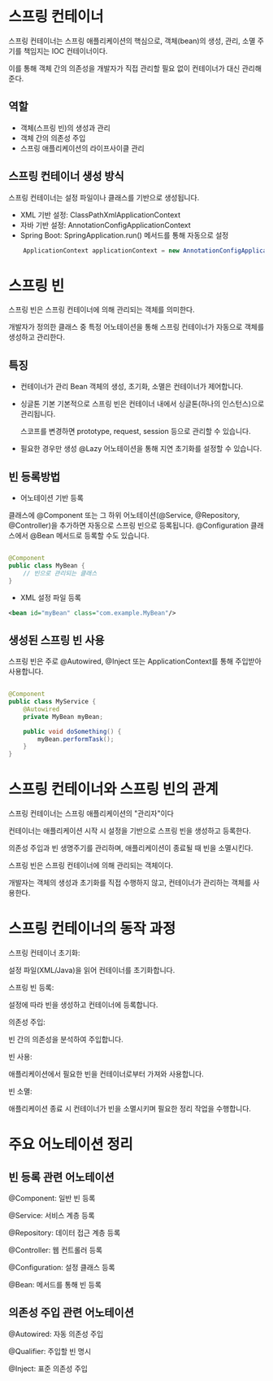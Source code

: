 # 스프링 컨테이너

스프링 컨테이너는  스프링 애플리케이션의 핵심으로, 객체(bean)의 생성, 관리, 소멸 주기를 책임지는 IOC 컨테이너이다.

이를 통해 객체 간의 의존성을 개발자가 직접 관리할 필요 없이 컨테이너가 대신 관리해준다.

## 역할

- 객체(스프링 빈)의 생성과 관리
- 객체 간의 의존성 주입
- 스프링 애플리케이션의 라이프사이클 관리

## 스프링 컨테이너 생성 방식

스프링 컨테이너는 설정 파일이나 클래스를 기반으로 생성됩니다.

- XML 기반 설정: ClassPathXmlApplicationContext
- 자바 기반 설정: AnnotationConfigApplicationContext
- Spring Boot: SpringApplication.run() 메서드를 통해 자동으로 설정

```java
    ApplicationContext applicationContext = new AnnotationConfigApplicationContext(AppConfig.class);
```

# 스프링 빈

스프링 빈은 스프링 컨테이너에 의해 관리되는 객체를 의미한다.

개발자가 정의한 클래스 중 특정 어노테이션을 통해 스프링 컨테이너가 자동으로 객체를 생성하고 관리한다.

## 특징
- 컨테이너가 관리
    Bean 객체의 생성, 초기화, 소멸은 컨테이너가 제어합니다.

- 싱글톤 기본
    기본적으로 스프링 빈은 컨테이너 내에서 싱글톤(하나의 인스턴스)으로 관리됩니다.

    스코프를 변경하면 prototype, request, session 등으로 관리할 수 있습니다.

- 필요한 경우만 생성
    @Lazy 어노테이션을 통해 지연 초기화를 설정할 수 있습니다.

## 빈 등록방법

- 어노테이션 기반 등록

클래스에 @Component 또는 그 하위 어노테이션(@Service, @Repository, @Controller)을 추가하면 자동으로 스프링 빈으로 등록됩니다.
@Configuration 클래스에서 @Bean 메서드로 등록할 수도 있습니다.

```java

@Component
public class MyBean {
    // 빈으로 관리되는 클래스
}
```

- XML 설정 파일 등록

```xml
<bean id="myBean" class="com.example.MyBean"/>
```

## 생성된 스프링 빈 사용

스프링 빈은 주로 @Autowired, @Inject 또는 ApplicationContext를 통해 주입받아 사용합니다.

```java

@Component
public class MyService {
    @Autowired
    private MyBean myBean;

    public void doSomething() {
        myBean.performTask();
    }
}
```


# 스프링 컨테이너와 스프링 빈의 관계
스프링 컨테이너는 스프링 애플리케이션의 "관리자"이다

컨테이너는 애플리케이션 시작 시 설정을 기반으로 스프링 빈을 생성하고 등록한다.

의존성 주입과 빈 생명주기를 관리하며, 애플리케이션이 종료될 때 빈을 소멸시킨다.

스프링 빈은 스프링 컨테이너에 의해 관리되는 객체이다.

개발자는 객체의 생성과 초기화를 직접 수행하지 않고, 컨테이너가 관리하는 객체를 사용한다.

# 스프링 컨테이너의 동작 과정
스프링 컨테이너 초기화:

설정 파일(XML/Java)을 읽어 컨테이너를 초기화합니다.

스프링 빈 등록:

설정에 따라 빈을 생성하고 컨테이너에 등록합니다.

의존성 주입:

빈 간의 의존성을 분석하여 주입합니다.

빈 사용:

애플리케이션에서 필요한 빈을 컨테이너로부터 가져와 사용합니다.

빈 소멸:

애플리케이션 종료 시 컨테이너가 빈을 소멸시키며 필요한 정리 작업을 수행합니다.

# 주요 어노테이션 정리

## 빈 등록 관련 어노테이션

@Component: 일반 빈 등록

@Service: 서비스 계층 등록

@Repository: 데이터 접근 계층 등록

@Controller: 웹 컨트롤러 등록

@Configuration: 설정 클래스 등록

@Bean: 메서드를 통해 빈 등록

## 의존성 주입 관련 어노테이션

@Autowired: 자동 의존성 주입

@Qualifier: 주입할 빈 명시

@Inject: 표준 의존성 주입

